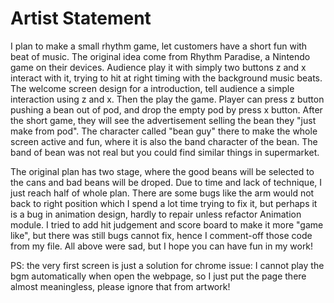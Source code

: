 # Artist Statement

I plan to make a small rhythm game, let customers have a short fun with beat of music. The original idea come from Rhythm Paradise, a Nintendo game on their devices. Audience play it with simply two buttons z and x interact with it, trying to hit at right timing with the background music beats.
The welcome screen design for a introduction, tell audience a simple interaction using z and x. Then the play the game. Player can press z button pushing a bean out of pod, and drop the empty pod by press x button. After the short game, they will see the advertisement selling the bean they "just make from pod".
The character called "bean guy" there to make the whole screen active and fun, where it is also the band character of the bean. The band of bean was not real but you could find similar things in supermarket.

The original plan has two stage, where the good beans will be selected to the cans and bad beans will be droped. Due to time and lack of technique, I just reach half of whole plan. There are some bugs like the arm would not back to right position which I spend a lot time trying to fix it, but perhaps it is a bug in animation design, hardly to repair unless refactor Animation module. I tried to add hit judgement and score board to make it more "game like", but there was still bugs cannot fix, hence I comment-off those code from my file. All above were sad, but I hope you can have fun in my work!

PS: the very first screen is just a solution for chrome issue: I cannot play the bgm automatically when open the webpage, so I just put the page there almost meaningless, please ignore that from artwork!